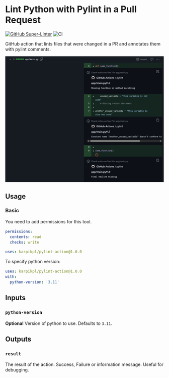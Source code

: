 # Lint Python with Pylint in a Pull Request

[![GitHub Super-Linter](https://github.com/karpikpl/pylint-action/actions/workflows/linter.yml/badge.svg)](https://github.com/super-linter/super-linter)
![CI](https://github.com/karpikpl/pylint-action/actions/workflows/ci.yml/badge.svg)

GitHub action that lints files that were changed in a PR and annotates
them with pylint comments.

![Linting result](.\img\image.png)

## Usage

### Basic

You need to add permissions for this tool.

```yaml
permissions:
  contents: read
  checks: write
```

```yaml
uses: karpikpl/pylint-action@1.0.0
```

To specify python version:

```yaml
uses: karpikpl/pylint-action@1.0.0
with:
  python-version: '3.11'
```

## Inputs

### `python-version`

**Optional** Version of python to use. Defaults to `3.11`.

## Outputs

### `result`

The result of the action. Success, Failure or information message. Useful for
debugging.
